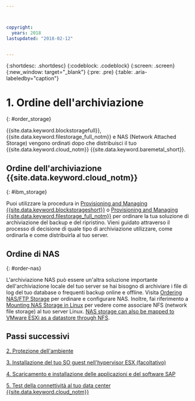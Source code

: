 ```yaml
---



copyright:
  years: 2018
lastupdated: "2018-02-12"


---
```


{:shortdesc: .shortdesc}
{:codeblock: .codeblock}
{:screen: .screen}
{:new_window: target="_blank"}
{:pre: .pre}
{:table: .aria-labeledby="caption"}

# 1. Ordine dell'archiviazione
{: #order_storage}

{{site.data.keyword.blockstoragefull}}, {{site.data.keyword.filestorage_full_notm}} e NAS (Network Attached Storage) vengono ordinati dopo che distribuisci il tuo {{site.data.keyword.cloud_notm}} {{site.data.keyword.baremetal_short}}. 

## Ordine dell'archiviazione {{site.data.keyword.cloud_notm}} 
{: #ibm_storage}

Puoi utilizzare la procedura in [Provisioning and Managing {{site.data.keyword.blockstorageshort}}](https://console.bluemix.net/docs/infrastructure/BlockStorage/provisioning-block_storage.html#provisioning-and-managing-block-storage) o [Provisioning and Managing {{site.data.keyword.filestorage_full_notm}}](https://console.bluemix.net/docs/infrastructure/FileStorage/provisioning-file-storage.html#provisioning-and-managing-ibm-file-storage-for-ibm-cloud) per ordinare la tua soluzione di archiviazione del backup e del ripristino. Vieni guidato attraverso il processo di decisione di quale tipo di archiviazione utilizzare, come ordinarla e come distribuirla al tuo server.

## Ordine di NAS
{: #order-nas}

L'archiviazione NAS può essere un'altra soluzione importante dell'archiviazione locale del tuo server se hai bisogno di archiviare i file di log del tuo database o frequenti backup online e offline. Visita [Ordering NAS/FTP Storage](https://console.bluemix.net/docs/infrastructure/network-attached-storage/index.html#ordering-nas-ftp-storage) per ordinare e configurare NAS. Inoltre, fai riferimento a [Mounting NAS Storage in Linux](https://console.bluemix.net/docs/infrastructure/network-attached-storage/mount-nas-storage-linux.html#mounting-nas-storage-in-linux) per vedere come associare NFS (network file storage) al tuo server Linux. [NAS storage can also be mapped to VMware ESXi as a datastore through NFS](https://console.bluemix.net/docs/infrastructure/network-attached-storage/connect-nas-storage-windows.html#connecting-to-nas-storage-in-windows).

## Passi successivi

  [2. Protezione dell'ambiente](/docs/infrastructure/sap-hana/hana-secure-environment.html)

  [3. Installazione del tuo SO guest nell'hypervisor ESX (facoltativo)](/docs/infrastructure/sap-hana/hana-installing-guest-operating-system-VMware-deployments.html)

  [4. Scaricamento e installazione delle applicazioni e del software SAP](/docs/infrastructure/sap-hana/hana-installing-SAP-landscape.html)
  
  [5. Test della connettività al tuo data center {{site.data.keyword.cloud_notm}}](/docs/infrastructure/sap-hana/hana-testing-connectivity.html)
